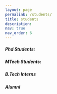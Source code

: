 ```yaml
---
layout: page
permalink: /students/
title: students
description: 
nav: true
nav_order: 6
---
```


##### Phd Students:




##### MTech Students:





##### B.Tech Interns





##### Alumni














